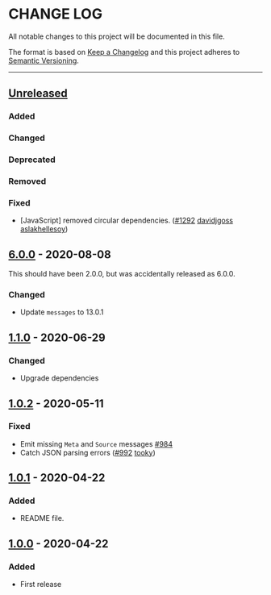 # CHANGE LOG
All notable changes to this project will be documented in this file.

The format is based on [Keep a Changelog](http://keepachangelog.com/)
and this project adheres to [Semantic Versioning](http://semver.org/).

----
## [Unreleased]

### Added

### Changed

### Deprecated

### Removed

### Fixed

* [JavaScript] removed circular dependencies.
  ([#1292](https://github.com/cucumber/cucumber/pull/1292)
   [davidjgoss]
   [aslakhellesoy])

## [6.0.0] - 2020-08-08

This should have been 2.0.0, but was accidentally released as 6.0.0.

### Changed

* Update `messages` to 13.0.1

## [1.1.0] - 2020-06-29

### Changed

* Upgrade dependencies

## [1.0.2] - 2020-05-11

### Fixed

* Emit missing `Meta` and `Source` messages [#984](https://github.com/cucumber/cucumber/issues/984)
* Catch JSON parsing errors
  ([#992](https://github.com/cucumber/cucumber/issues/992)
   [tooky])

## [1.0.1] - 2020-04-22

### Added

* README file.

## [1.0.0] - 2020-04-22

### Added

* First release

<!-- Releases -->
[Unreleased]: https://github.com/cucumber/cucumber/compare/json-to-messages/v6.0.0...master
[6.0.0]: https://github.com/cucumber/cucumber/compare/json-to-messages/v1.1.0...json-to-messages/v6.0.0
[1.1.0]: https://github.com/cucumber/cucumber/compare/json-to-messages/v1.0.2...json-to-messages/v1.1.0
[1.0.2]: https://github.com/cucumber/cucumber/compare/json-to-messages/v1.0.1...json-to-messages/v1.0.2
[1.0.1]: https://github.com/cucumber/cucumber/compare/json-to-messages/v1.0.0...json-to-messages/v1.0.1
[1.0.0]: https://github.com/cucumber/cucumber/compare/json-to-messages/v1.0.0

<!-- Contributors in alphabetical order -->
[aslakhellesoy]:     https://github.com/aslakhellesoy
[davidjgoss]:        https://github.com/davidjgoss
[tooky]:             https://github.com/vincent-psarga
[vincent-psarga]:    https://github.com/vincent-psarga
